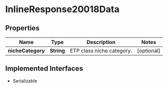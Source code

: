 

# InlineResponse20018Data


## Properties

Name | Type | Description | Notes
------------ | ------------- | ------------- | -------------
**nicheCategory** | **String** | ETP class niche category. |  [optional]


## Implemented Interfaces

* Serializable


